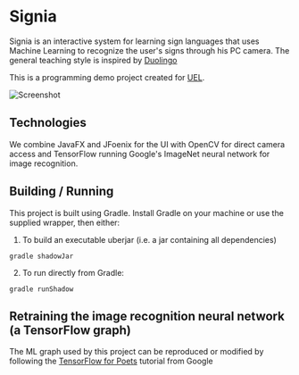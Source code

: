 # Signia
Signia is an interactive system for learning sign languages that uses Machine Learning to recognize the user's signs
through his PC camera. The general teaching style is inspired by [Duolingo](duolingo.com)

This is a programming demo project created for [UEL](uel.ac.uk).

![Screenshot](https://user-images.githubusercontent.com/895159/38692054-95bf9ef0-3e7a-11e8-84db-6392162c74b9.jpeg)

## Technologies
We combine JavaFX and JFoenix for the UI with OpenCV for direct camera access and TensorFlow running Google's ImageNet
neural network for image recognition.

## Building / Running
This project is built using Gradle. Install Gradle on your machine or use the supplied wrapper, then either:
1. To build an executable uberjar (i.e. a jar containing all dependencies)
```
gradle shadowJar
```
2. To run directly from Gradle:
```
gradle runShadow
```

## Retraining the image recognition neural network (a TensorFlow graph)
The ML graph used by this project can be reproduced or modified by following the
[TensorFlow for Poets](https://codelabs.developers.google.com/codelabs/tensorflow-for-poets/)
tutorial from Google
